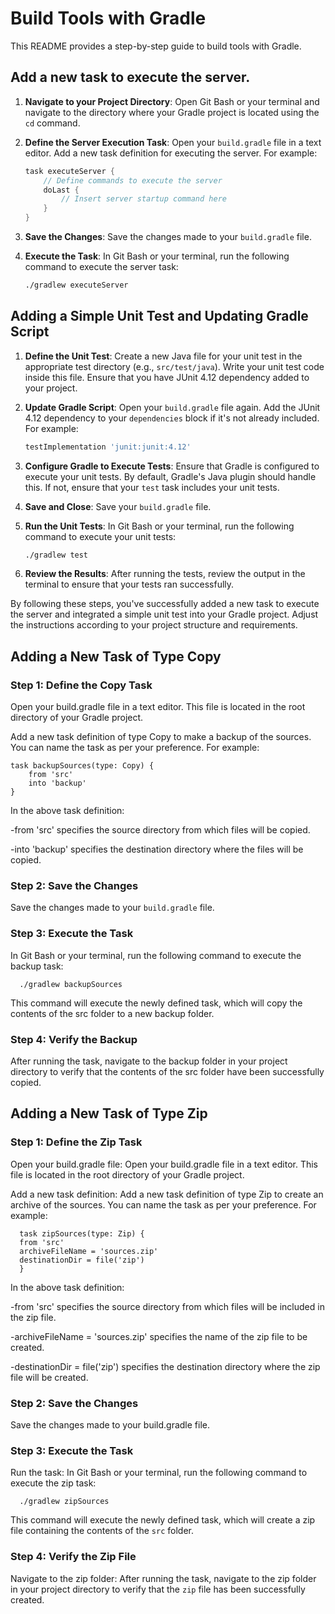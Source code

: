 # Build Tools with Gradle

This README provides a step-by-step guide to build tools with Gradle.

## Add a new task to execute the server.

1. **Navigate to your Project Directory**: Open Git Bash or your terminal and navigate to the directory where your Gradle project is located using the `cd` command.

2. **Define the Server Execution Task**: Open your `build.gradle` file in a text editor. Add a new task definition for executing the server. For example:
    ```groovy
    task executeServer {
        // Define commands to execute the server
        doLast {
            // Insert server startup command here
        }
    }
    ```
3. **Save the Changes**: Save the changes made to your `build.gradle` file.

4. **Execute the Task**: In Git Bash or your terminal, run the following command to execute the server task:
    ```bash
    ./gradlew executeServer
    ```

## Adding a Simple Unit Test and Updating Gradle Script

1. **Define the Unit Test**: Create a new Java file for your unit test in the appropriate test directory (e.g., `src/test/java`). Write your unit test code inside this file. Ensure that you have JUnit 4.12 dependency added to your project.

2. **Update Gradle Script**: Open your `build.gradle` file again. Add the JUnit 4.12 dependency to your `dependencies` block if it's not already included. For example:
    ```groovy
    testImplementation 'junit:junit:4.12'
    ```

3. **Configure Gradle to Execute Tests**: Ensure that Gradle is configured to execute your unit tests. By default, Gradle's Java plugin should handle this. If not, ensure that your `test` task includes your unit tests.

4. **Save and Close**: Save your `build.gradle` file.

5. **Run the Unit Tests**: In Git Bash or your terminal, run the following command to execute your unit tests:
    ```bash
    ./gradlew test
    ```

6. **Review the Results**: After running the tests, review the output in the terminal to ensure that your tests ran successfully.

By following these steps, you've successfully added a new task to execute the server and integrated a simple unit test into your Gradle project. Adjust the instructions according to your project structure and requirements.


## Adding a New Task of Type Copy

### Step 1: Define the Copy Task

Open your build.gradle file in a text editor. This file is located in the root directory of your Gradle project.

Add a new task definition of type Copy to make a backup of the sources. You can name the task as per your preference. For example:

    task backupSources(type: Copy) {
        from 'src'
        into 'backup'
    }

In the above task definition:

-from 'src' specifies the source directory from which files will be copied.

-into 'backup' specifies the destination directory where the files will be copied.

### Step 2: Save the Changes

Save the changes made to your `build.gradle` file.

### Step 3: Execute the Task

In Git Bash or your terminal, run the following command to execute the backup task:

      ./gradlew backupSources

This command will execute the newly defined task, which will copy the contents of the src folder to a new backup folder.

### Step 4: Verify the Backup

After running the task, navigate to the backup folder in your project directory to verify that the contents of the src folder have been successfully copied.

## Adding a New Task of Type Zip

### Step 1: Define the Zip Task

Open your build.gradle file: Open your build.gradle file in a text editor. This file is located in the root directory of your Gradle project.

Add a new task definition: Add a new task definition of type Zip to create an archive of the sources. You can name the task as per your preference. For example:

      task zipSources(type: Zip) {
      from 'src'
      archiveFileName = 'sources.zip'
      destinationDir = file('zip')
      }

In the above task definition:

-from 'src' specifies the source directory from which files will be included in the zip file.

-archiveFileName = 'sources.zip' specifies the name of the zip file to be created.

-destinationDir = file('zip') specifies the destination directory where the zip file will be created.

### Step 2: Save the Changes

Save the changes made to your build.gradle file.

### Step 3: Execute the Task

Run the task: In Git Bash or your terminal, run the following command to execute the zip task:

      ./gradlew zipSources

This command will execute the newly defined task, which will create a zip file containing the contents of the `src` folder.

### Step 4: Verify the Zip File

Navigate to the zip folder: After running the task, navigate to the zip folder in your project directory to verify that the `zip` file has been successfully created.






